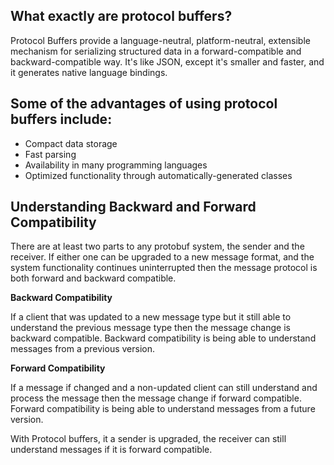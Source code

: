 ## What exactly are protocol buffers?

Protocol Buffers provide a language-neutral, platform-neutral, extensible mechanism for serializing structured data in a forward-compatible and backward-compatible way. It's like JSON, except it's smaller and faster, and it generates native language bindings.

## Some of the advantages of using protocol buffers include:

- Compact data storage
- Fast parsing
- Availability in many programming languages
- Optimized functionality through automatically-generated classes

## Understanding Backward and Forward Compatibility

There are at least two parts to any protobuf system, the sender and the receiver. If either one can be upgraded to a new message format, and the system functionality continues uninterrupted then the message protocol is both forward and backward compatible.

**Backward Compatibility**

If a client that was updated to a new message type but it still able to understand the previous message type then the message change is backward compatible. Backward compatibility is being able to understand messages from a previous version.

**Forward Compatibility**

If a message if changed and a non-updated client can still understand and process the message then the message change if forward compatible. Forward compatibility is being able to understand messages from a future version.

With Protocol buffers, it a sender is upgraded, the receiver can still understand messages if it is forward compatible.